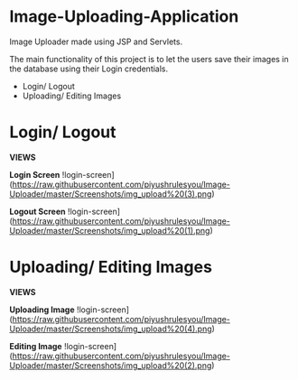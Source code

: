 # Image-Uploading-Application
Image Uploader made using JSP and Servlets.

The main functionality of this project is to let the users save their images in the database using their Login credentials.

*  Login/ Logout
*  Uploading/ Editing Images


# Login/ Logout

**VIEWS**

**Login Screen**
!login-screen](https://raw.githubusercontent.com/piyushrulesyou/Image-Uploader/master/Screenshots/img_upload%20(3).png)

**Logout Screen**
!login-screen](https://raw.githubusercontent.com/piyushrulesyou/Image-Uploader/master/Screenshots/img_upload%20(1).png)


# Uploading/ Editing Images

**VIEWS**

**Uploading Image**
!login-screen](https://raw.githubusercontent.com/piyushrulesyou/Image-Uploader/master/Screenshots/img_upload%20(4).png)

**Editing Image**
!login-screen](https://raw.githubusercontent.com/piyushrulesyou/Image-Uploader/master/Screenshots/img_upload%20(2).png)
